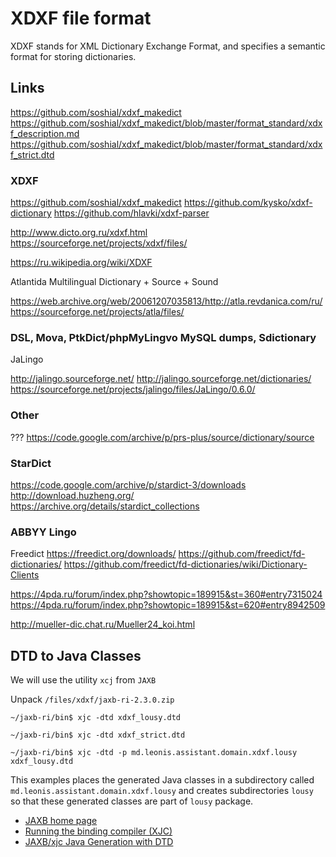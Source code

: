 # XDXF file format

XDXF stands for XML Dictionary Exchange Format, and specifies a semantic format for storing dictionaries.

## Links

https://github.com/soshial/xdxf_makedict
https://github.com/soshial/xdxf_makedict/blob/master/format_standard/xdxf_description.md
https://github.com/soshial/xdxf_makedict/blob/master/format_standard/xdxf_strict.dtd


### XDXF

https://github.com/soshial/xdxf_makedict
https://github.com/kysko/xdxf-dictionary
https://github.com/hlavki/xdxf-parser

http://www.dicto.org.ru/xdxf.html
https://sourceforge.net/projects/xdxf/files/

https://ru.wikipedia.org/wiki/XDXF

Atlantida Multilingual Dictionary + Source + Sound

https://web.archive.org/web/20061207035813/http://atla.revdanica.com/ru/
https://sourceforge.net/projects/atla/files/


### DSL, Mova, PtkDict/phpMyLingvo MySQL dumps, Sdictionary
JaLingo

http://jalingo.sourceforge.net/
http://jalingo.sourceforge.net/dictionaries/
https://sourceforge.net/projects/jalingo/files/JaLingo/0.6.0/

### Other

???
https://code.google.com/archive/p/prs-plus/source/dictionary/source


### StarDict

https://code.google.com/archive/p/stardict-3/downloads
http://download.huzheng.org/
https://archive.org/details/stardict_collections


### ABBYY Lingo

Freedict
https://freedict.org/downloads/
https://github.com/freedict/fd-dictionaries/
https://github.com/freedict/fd-dictionaries/wiki/Dictionary-Clients


https://4pda.ru/forum/index.php?showtopic=189915&st=360#entry7315024
https://4pda.ru/forum/index.php?showtopic=189915&st=620#entry8942509


http://mueller-dic.chat.ru/Mueller24_koi.html


## DTD to Java Classes

We will use the utility `xcj` from `JAXB`

Unpack `/files/xdxf/jaxb-ri-2.3.0.zip`

`~/jaxb-ri/bin$ xjc -dtd xdxf_lousy.dtd`

`~/jaxb-ri/bin$ xjc -dtd xdxf_strict.dtd`

`~/jaxb-ri/bin$ xjc -dtd -p md.leonis.assistant.domain.xdxf.lousy xdxf_lousy.dtd`

This examples places the generated Java classes in a subdirectory called `md.leonis.assistant.domain.xdxf.lousy` and creates subdirectories `lousy` so that these generated classes are part of `lousy` package.

* [JAXB home page](https://javaee.github.io/jaxb-v2/)
* [Running the binding compiler (XJC)](https://javaee.github.io/jaxb-v2/doc/user-guide/ch04.html#tools-xjc-ant-task)
* [JAXB/xjc Java Generation with DTD](https://www.javaworld.com/article/2074057/jaxb-xjc-java-generation-with-dtd.html)